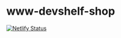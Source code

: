 # www-devshelf-shop
[![Netlify Status](https://api.netlify.com/api/v1/badges/1e9e1e41-1181-4e9e-8037-746baa6b76c9/deploy-status)](https://app.netlify.com/sites/www-devshelf-shop/deploys)
